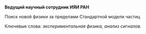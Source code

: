 **Ведущий научный сотрудник ИЯИ РАН**

Поиск новой физики за пределами Стандартной модели частиц

Ключевые слова: *экспериментальная физика, анализ сигналов.*